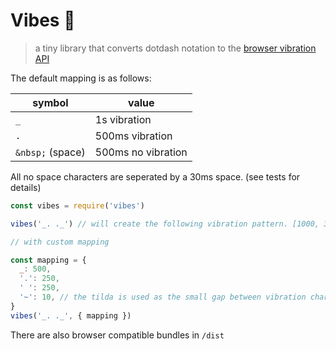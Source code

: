 # Vibes 📳

> a tiny library that converts dotdash notation to the [browser vibration API](https://developer.mozilla.org/en-US/docs/Web/API/Vibration_API)

The default mapping is as follows:

| symbol           | value              |
| ---------------- | ------------------ |
| `_`              | 1s vibration       |
| `.`              | 500ms vibration    |
| `&nbsp;` (space) | 500ms no vibration |

All no space characters are seperated by a 30ms space. (see tests for details)

```javascript
const vibes = require('vibes')

vibes('_. ._') // will create the following vibration pattern. [1000, 30, 500, 1000, 500, 30, 1000]

// with custom mapping

const mapping = {
  _: 500,
  '.': 250,
  ' ': 250,
  '~': 10, // the tilda is used as the small gap between vibration characters
}
vibes('_. ._', { mapping })
```

There are also browser compatible bundles in `/dist`
